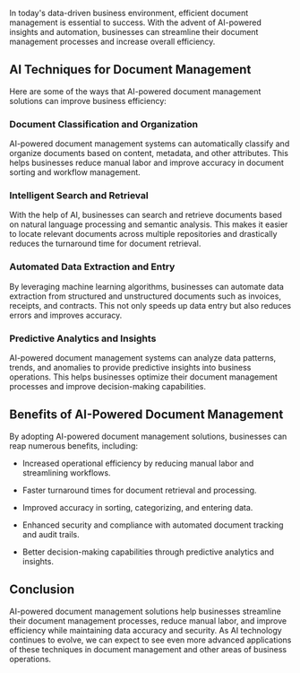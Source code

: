
In today's data-driven business environment, efficient document management is essential to success. With the advent of AI-powered insights and automation, businesses can streamline their document management processes and increase overall efficiency.

AI Techniques for Document Management
-------------------------------------

Here are some of the ways that AI-powered document management solutions can improve business efficiency:

### Document Classification and Organization

AI-powered document management systems can automatically classify and organize documents based on content, metadata, and other attributes. This helps businesses reduce manual labor and improve accuracy in document sorting and workflow management.

### Intelligent Search and Retrieval

With the help of AI, businesses can search and retrieve documents based on natural language processing and semantic analysis. This makes it easier to locate relevant documents across multiple repositories and drastically reduces the turnaround time for document retrieval.

### Automated Data Extraction and Entry

By leveraging machine learning algorithms, businesses can automate data extraction from structured and unstructured documents such as invoices, receipts, and contracts. This not only speeds up data entry but also reduces errors and improves accuracy.

### Predictive Analytics and Insights

AI-powered document management systems can analyze data patterns, trends, and anomalies to provide predictive insights into business operations. This helps businesses optimize their document management processes and improve decision-making capabilities.

Benefits of AI-Powered Document Management
------------------------------------------

By adopting AI-powered document management solutions, businesses can reap numerous benefits, including:

* Increased operational efficiency by reducing manual labor and streamlining workflows.

* Faster turnaround times for document retrieval and processing.

* Improved accuracy in sorting, categorizing, and entering data.

* Enhanced security and compliance with automated document tracking and audit trails.

* Better decision-making capabilities through predictive analytics and insights.

Conclusion
----------

AI-powered document management solutions help businesses streamline their document management processes, reduce manual labor, and improve efficiency while maintaining data accuracy and security. As AI technology continues to evolve, we can expect to see even more advanced applications of these techniques in document management and other areas of business operations.

